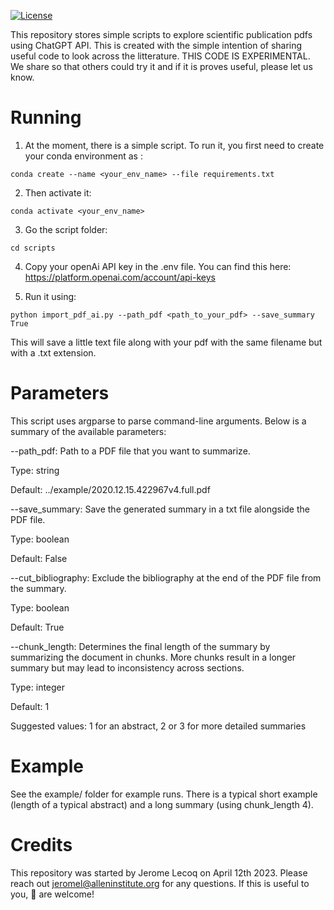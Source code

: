 [![License](https://img.shields.io/badge/license-MIT-brightgreen)](LICENSE)

This repository stores simple scripts to explore scientific publication pdfs using ChatGPT API. This is created with the simple intention of sharing useful code to look across the litterature. 
THIS CODE IS EXPERIMENTAL. We share so that others could try it and if it is proves useful, please let us know. 

Running
========================

1. At the moment, there is a simple script. To run it, you first need to create your conda environment as :

```conda create --name <your_env_name> --file requirements.txt```

2. Then activate it: 

```conda activate <your_env_name>```

3. Go the script folder:

```cd scripts```

4. Copy your openAi API key in the .env file. You can find this here: https://platform.openai.com/account/api-keys

5. Run it using:

```python import_pdf_ai.py --path_pdf <path_to_your_pdf> --save_summary True```

This will save a little text file along with your pdf with the same filename but with a .txt extension. 

Parameters
========================

This script uses argparse to parse command-line arguments. Below is a summary of the available parameters:

--path_pdf: Path to a PDF file that you want to summarize.

Type: string

Default: ../example/2020.12.15.422967v4.full.pdf

--save_summary: Save the generated summary in a txt file alongside the PDF file.

Type: boolean

Default: False

--cut_bibliography: Exclude the bibliography at the end of the PDF file from the summary.

Type: boolean

Default: True

--chunk_length: Determines the final length of the summary by summarizing the document in chunks. More chunks result in a longer summary but may lead to inconsistency across sections.

Type: integer

Default: 1

Suggested values: 1 for an abstract, 2 or 3 for more detailed summaries

Example
========================
See the example/ folder for example runs. 
There is a typical short example (length of a typical abstract) and a long summary (using chunk_length 4). 

Credits
========================
This repository was started by Jerome Lecoq on April 12th 2023. Please reach out jeromel@alleninstitute.org for any questions. If this is useful to you, :wave: are welcome!
